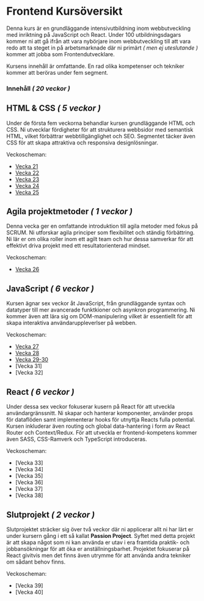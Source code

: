 # Frontend Kursöversikt

Denna kurs är en grundläggande intensivutbildning inom webbutveckling med inriktning på JavaScript och React. Under 100 utbildningsdagars kommer ni att  gå ifrån att vara nybörjare inom webbutveckling till att vara redo att ta steget in på arbetsmarknade där ni primärt _( men ej uteslutande )_ kommer att jobba som Frontendutvecklare.

Kursens innehåll är omfattande. En rad olika kompetenser och tekniker kommer att beröras under fem segment.

### Innehåll _( 20 veckor )_

## HTML & CSS _( 5 veckor )_

Under de första fem veckorna behandlar kursen grundläggande HTML och CSS. Ni utvecklar fördigheter för att strukturera webbsidor med semantisk HTML, vilket förbättrar webbtillgänglighet och SEO. Segmentet täcker även CSS för att skapa attraktiva och responsiva designlösningar.

Veckoscheman:
* [Vecka 21](https://github.com/Lexicon-Frontend-2024/schedule-week-21)
* [Vecka 22](https://github.com/Lexicon-Frontend-2024/schedule-week-22)
* [Vecka 23](https://github.com/Lexicon-Frontend-2024/schedule-week-23)
* [Vecka 24](https://github.com/Lexicon-Frontend-2024/schedule-week-24)
* [Vecka 25](https://github.com/Lexicon-Frontend-2024/schedule-week-25)

## Agila projektmetoder _( 1 veckor )_

Denna vecka ger en omfattande introduktion till agila metoder med fokus på SCRUM. Ni utforskar agila principer som flexibilitet och ständig förbättring. Ni lär er om olika roller inom ett agilt team och hur dessa samverkar för att effektivt driva projekt med ett resultatorienterad mindset.

Veckoscheman:
* [Vecka 26](https://github.com/Lexicon-Frontend-2024/schedule-week-26)

## JavaScript _( 6 veckor )_

Kursen ägnar sex veckor åt JavaScript, från grundläggande syntax och datatyper till mer avancerade funktkioner och asynkron programmering. Ni kommer även att lära sig om DOM-manipulering vilket är essentiellt för att skapa interaktiva användaruppleverlser på webben.

Veckoscheman:
* [Vecka 27](https://github.com/Lexicon-Frontend-2024/schedule-week-27)
* [Vecka 28](https://github.com/Lexicon-Frontend-2024/schedule-week-28)
* [Vecka 29-30](https://github.com/Lexicon-Frontend-2024/schedule-week-29)
* [Vecka 31]
* [Vecka 32]
  
## React _( 6 veckor )_

Under dessa sex veckor fokuserar kusern på React för att utveckla användargränssnitt. Ni skapar och hanterar komponenter, använder props för dataflöden samt implementerar hooks för utnyttja Reacts fulla potential. Kursen inkluderar även routing och global data-hantering i form av React Router och Context/Redux. För att utveckla er frontend-kompetens kommer även SASS, CSS-Ramverk och TypeScript introduceras.

Veckoscheman:
* [Vecka 33]
* [Vecka 34]
* [Vecka 35]
* [Vecka 36]
* [Vecka 37]
* [Vecka 38]
  
## Slutprojekt _( 2 veckor )_

Slutprojektet sträcker sig över två veckor där ni applicerar allt ni har lärt er under kursern gång i ett så kallat **Passion Project**. Syftet med detta projekt är att skapa något som ni kan använda er utav i era framtida praktik- och jobbansökningar för att öka er anställningsbarhet. Projektet fokuserar på React givitvis men det finns även utrymme för att använda andra tekniker om sådant behov finns. 

Veckoscheman:
* [Vecka 39]
* [Vecka 40]
